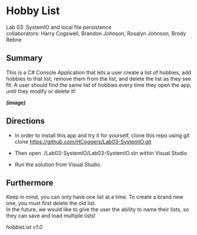 # Hobby List
Lab 03: SystemIO and local file persistence  
collaborators: Harry Cogswell, Brandon Johnson, Rosalyn Johnson, Brody Rebne

## Summary
This is a C# Console Application that lets a user create a list of hobbies, add hobbies to that list, remove them from the list, and delete the list as they see fit. A user should find the same list of hobbies every time they open the app, until they modify or delete it!

**_(image)_**

## Directions
- In order to install this app and try it for yourself, clone this repo using
git clone https://github.com/HCoggers/Lab03-SystemIO.git

- Then open ./Lab03-SystemIO/Lab03-SystemIO.sln within Visual Studio

- Run the solution from Visual Studio.

## Furthermore
Keep in mind, you can only have one list at a time. To create a brand new one, you must first delete the old list.  
In the future, we would like to give the user the ability to name their lists, so they can save and load multiple lists!

*hobbieList v1.0*

